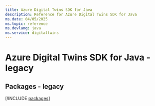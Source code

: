 ```yaml
---
title: Azure Digital Twins SDK for Java
description: Reference for Azure Digital Twins SDK for Java
ms.date: 04/05/2025
ms.topic: reference
ms.devlang: java
ms.service: digitaltwins
---
```

# Azure Digital Twins SDK for Java - legacy
## Packages - legacy
[!INCLUDE [packages](digital-twins-index.md)]